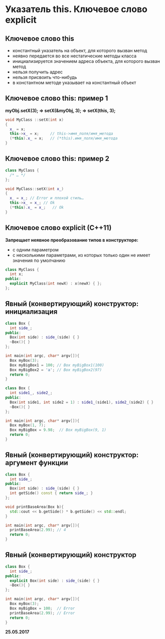 Указатель this. Ключевое слово explicit
===

Ключевое слово this
---

* константный указатель на объект, для которого вызван метод
* неявно передается во все нестатические методы класса
* инициализируется значением адреса объекта, для которого вызван метод
* нельзя получить адрес
* нельзя присвоить что-нибудь
* в константном методе указывает на константный объект

Ключевое слово this: пример 1
---

__myObj.setX(3); => setX(&myObj, 3); => setX(this, 3);__

```cpp
void MyClass ::setX(int x)  
{  
  x_ = x;
  this->x_ = x;     // this->имя_поля/имя_метода
  (*this).x_ = x;   // (*this).имя_поля/имя_метода
}
```

Ключевое слово this: пример 2
---

```cpp
class MyClass {
  /* … */
};

void MyClass::setX(int x_)  
{  
  x_ = x_; // Error и плохой стиль…
  this->x_ = x_; // Ok
  (*this).x_ = x_;   // Ok
} 
```

Ключевое слово explicit (C++11)
---
      
**Запрещает неявное преобразование типов в конструкторе:**
* с одним параметром
* с несколькими параметрами, из которых только один не имеет значения по умолчанию

```cpp
class MyClass {
  int x;
public: 
  explicit MyClass(int newX) : x(newX) { };
};
```

Явный (конвертирующий) конструктор: инициализация
---

```cpp
class Box {
  int side_;
public:
  Box(int side) : side_(side) { }
  ~Box(){ }
};

int main(int argc, char* argv[]){
  Box myBox(3);
  Box myBigBox1 = 100; // Box myBigBox1(100)
  Box myBigBox2 = 'a'; // Box myBigBox2(97)
  return 0;
}
```

```cpp
class Box {
  int side1_, side2_;
public:
  Box(int side1, int side2 = 1) : side1_(side1), side2_(side2) { }
  ~Box(){ }
};

int main(int argc, char* argv[]){
  Box myBox(1, 7);
  Box myBigBox = 9.98;  // Box myBigBox(9, 1)
  return 0;
}
```

Явный (конвертирующий) конструктор: аргумент функции
---

```cpp
class Box {
  int side_;
public:
  Box(int side) : side_(side) { }
  int getSide() const { return side_; }
};

void printBaseArea(Box b){
  std::cout << b.getSide() * b.getSide() << std::endl;
}

int main(int argc, char* argv[]){
  printBaseArea(2.99); // 4
  return 0;
}
```

Явный (конвертирующий) конструктор
---

```cpp
class Box {
  int side_;
public:
  explicit Box(int side) : side_(side) { }
  ~Box(){ }
};

int main(int argc, char* argv[]){
  Box myBox(3);
  Box myBigBox = 100;  // Error
  printBaseArea(2.99); // Error
  return 0;
}
```

**25.05.2017**
